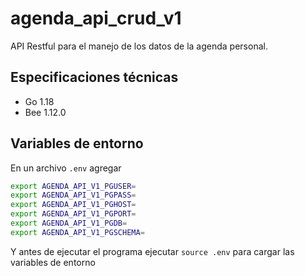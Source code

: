 # agenda_api_crud_v1

API Restful para el manejo de los datos de la agenda personal.

## Especificaciones técnicas

- Go 1.18
- Bee 1.12.0

## Variables de entorno
En un archivo `.env` agregar
```bash
export AGENDA_API_V1_PGUSER=
export AGENDA_API_V1_PGPASS=
export AGENDA_API_V1_PGHOST=
export AGENDA_API_V1_PGPORT=
export AGENDA_API_V1_PGDB=
export AGENDA_API_V1_PGSCHEMA=
```
Y antes de ejecutar el programa ejecutar `source .env` para cargar las variables de entorno


